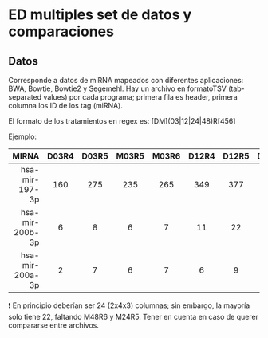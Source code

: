 # ED multiples set de datos y comparaciones


## Datos

Corresponde a datos de miRNA mapeados con diferentes aplicaciones: BWA, Bowtie, Bowtie2 y Segemehl. Hay un archivo en formatoTSV (tab-separated values) por cada programa; primera fila es header, primera columna los ID de los tag (miRNA).

El formato de los tratamientos en regex es: \[DM\](03|12|24|48)R\[456\]

Ejemplo:

| MIRNA | D03R4 | D03R5 | M03R5 | M03R6 | D12R4 | D12R5 | D12R6 | ... |
| -: | :-: | :-: | :-: | :-: | :-: | :-: | :-: | :-: |
| hsa-mir-197-3p | 160 | 275 | 235 | 265 | 349 | 377 | 356 | ... |
| hsa-mir-200b-3p | 6 | 8 | 6 | 7 | 11 | 22 | 14 | ... |
| hsa-mir-200a-3p | 2 | 7 | 6 | 7 | 6 | 9 | 3 | ... |

❗ En principio deberían ser 24 (2x4x3) columnas; sin embargo, la mayoría solo tiene 22, faltando M48R6 y M24R5. Tener en cuenta en caso de querer compararse entre archivos.
